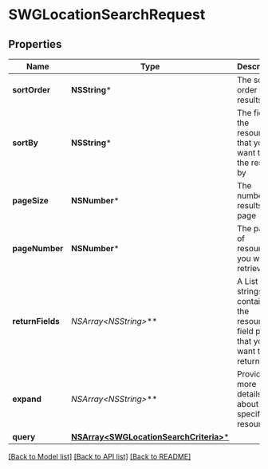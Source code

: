 # SWGLocationSearchRequest

## Properties
Name | Type | Description | Notes
------------ | ------------- | ------------- | -------------
**sortOrder** | **NSString*** | The sort order for results | [optional] 
**sortBy** | **NSString*** | The field in the resource that you want to sort the results by | [optional] 
**pageSize** | **NSNumber*** | The number of results per page | [optional] 
**pageNumber** | **NSNumber*** | The page of resources you want to retrieve | [optional] 
**returnFields** | **NSArray&lt;NSString*&gt;*** | A List of strings containing the resource field paths that you want to return | [optional] 
**expand** | **NSArray&lt;NSString*&gt;*** | Provides more details about a specified resource | [optional] 
**query** | [**NSArray&lt;SWGLocationSearchCriteria&gt;***](SWGLocationSearchCriteria.md) |  | [optional] 

[[Back to Model list]](../README.md#documentation-for-models) [[Back to API list]](../README.md#documentation-for-api-endpoints) [[Back to README]](../README.md)


